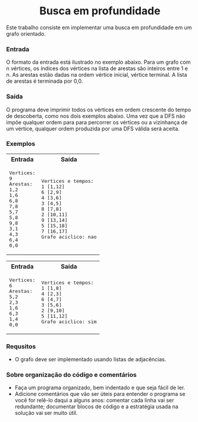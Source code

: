 <h1 align="center">Busca em profundidade</h1>

Este trabalho consiste em implementar uma busca em profundidade em um
grafo orientado.


<h3>Entrada</h3>

O formato da entrada está ilustrado no exemplo abaixo.  Para um grafo
com n vértices, os índices dos vértices na lista de arestas são
inteiros entre 1 e n.  As arestas estão dadas na ordem vértice
inicial, vértice terminal.  A lista de arestas é terminada por 0,0.


<h3>Saída</h3>

O programa deve imprimir todos os vértices em ordem crescente do tempo
de descoberta, como nos dois exemplos abaixo.  Uma vez que a DFS não
impõe qualquer ordem para para percorrer os vértices ou a vizinhança
de um vértice, qualquer ordem produzida por uma DFS válida será
aceita.


<h3>Exemplos</h3>

<table class="testcase">
<tbody><tr><th>Entrada</th><th>Saída</th></tr>
<tr><td>
<pre>Vertices:
9
Arestas:
1,2
1,6
6,8
7,8
5,7
5,8
9,8
3,1
4,3
6,4
0,0
</pre>
</td><td>
<pre>Vertices e tempos:
1 [1,12]
6 [2,9]
4 [3,6]
3 [4,5]
8 [7,8]
2 [10,11]
9 [13,14]
5 [15,18]
7 [16,17]
Grafo aciclico: nao
</pre>
</td></tr>
</tbody></table>

<p>
</p><table class="testcase">
<tbody><tr><th>Entrada</th><th>Saída</th></tr>
<tr><td>
<pre>Vertices:
6
Arestas:
5,2
2,3
1,6
6,3
1,4
0,0
</pre>
</td><td>
<pre>Vertices e tempos:
1 [1,8]
4 [2,3]
6 [4,7]
3 [5,6]
2 [9,10]
5 [11,12]
Grafo aciclico: sim
</pre>
</td></tr>
</tbody></table>




<h3>Requsitos</h3>

<ul>
<li> O grafo deve ser implementado usando listas de adjacências.
</li></ul>


<h3>Sobre organização do código e comentários</h3>

<ul>
<li>
Faça um programa organizado, bem indentado e que seja fácil de ler.
</li><li>
Adicione comentários que vão ser úteis para entender o programa se
você for relê-lo daqui a alguns anos: comentar cada linha vai ser
redundante; documentar blocos de código e a estratégia usada na
solução vai ser muito útil.
</li></ul>
